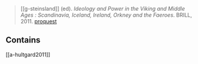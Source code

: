 > [[g-steinsland]] (ed). *Ideology and Power in the Viking and Middle Ages : Scandinavia, Iceland, Ireland, Orkney and the Faeroes*. BRILL, 2011. [proquest](http://ebookcentral.proquest.com/lib/uh/detail.action?docID=717607) 

## Contains
[[a-hultgard2011]]